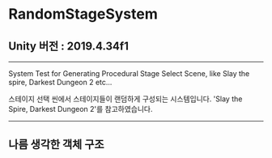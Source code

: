# RandomStageSystem

## **Unity 버전** : 2019.4.34f1
- - -
System Test for Generating Procedural Stage Select Scene, like Slay the spire, Darkest Dungeon 2 etc...

스테이지 선택 씬에서 스테이지들이 랜덤하게 구성되는 시스템입니다. 'Slay the Spire, Darkest Dungeon 2'를 참고하였습니다.
- - -
## 나름 생각한 객체 구조



